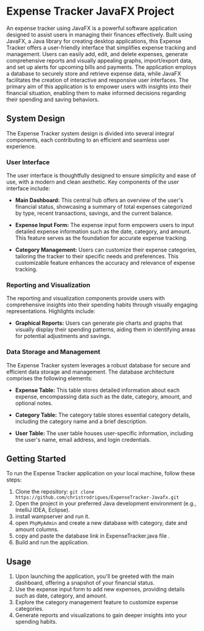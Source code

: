 # Expense Tracker JavaFX Project



An expense tracker using JavaFX is a powerful software application designed to assist users in managing their finances effectively. Built using JavaFX, a Java library for creating desktop applications, this Expense Tracker offers a user-friendly interface that simplifies expense tracking and management. Users can easily add, edit, and delete expenses, generate comprehensive reports and visually appealing graphs, import/export data, and set up alerts for upcoming bills and payments. The application employs a database to securely store and retrieve expense data, while JavaFX facilitates the creation of interactive and responsive user interfaces. The primary aim of this application is to empower users with insights into their financial situation, enabling them to make informed decisions regarding their spending and saving behaviors.

## System Design

The Expense Tracker system design is divided into several integral components, each contributing to an efficient and seamless user experience.

### User Interface

The user interface is thoughtfully designed to ensure simplicity and ease of use, with a modern and clean aesthetic. Key components of the user interface include:

- **Main Dashboard:** This central hub offers an overview of the user's financial status, showcasing a summary of total expenses categorized by type, recent transactions, savings, and the current balance.

- **Expense Input Form:** The expense input form empowers users to input detailed expense information such as the date, category, and amount. This feature serves as the foundation for accurate expense tracking.

- **Category Management:** Users can customize their expense categories, tailoring the tracker to their specific needs and preferences. This customizable feature enhances the accuracy and relevance of expense tracking.

### Reporting and Visualization

The reporting and visualization components provide users with comprehensive insights into their spending habits through visually engaging representations. Highlights include:

- **Graphical Reports:** Users can generate pie charts and graphs that visually display their spending patterns, aiding them in identifying areas for potential adjustments and savings.

### Data Storage and Management

The Expense Tracker system leverages a robust database for secure and efficient data storage and management. The database architecture comprises the following elements:

- **Expense Table:** This table stores detailed information about each expense, encompassing data such as the date, category, amount, and optional notes.

- **Category Table:** The category table stores essential category details, including the category name and a brief description.

- **User Table:** The user table houses user-specific information, including the user's name, email address, and login credentials.

## Getting Started

To run the Expense Tracker application on your local machine, follow these steps:

1. Clone the repository: `git clone https://github.com/christrodrigues/ExpenseTracker-Javafx.git`
2. Open the project in your preferred Java development environment (e.g., IntelliJ IDEA, Eclipse).
3. install wampserver and run it.
4. open `PhpMyAdmin` and create a new database with category, date and amount columns.
5. copy and paste the database link in ExpenseTracker.java file .
6. Build and run the application.

## Usage

1. Upon launching the application, you'll be greeted with the main dashboard, offering a snapshot of your financial status.
2. Use the expense input form to add new expenses, providing details such as date, category, and amount.
3. Explore the category management feature to customize expense categories.
4. Generate reports and visualizations to gain deeper insights into your spending habits.


